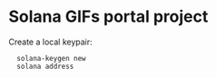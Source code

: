 # Solana GIFs portal project

Create a local keypair:

```shell
  solana-keygen new
  solana address
```
